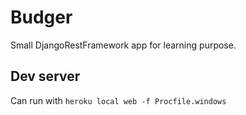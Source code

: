 # Budger

Small DjangoRestFramework app for learning purpose.

## Dev server
Can run with `heroku local web -f Procfile.windows`
